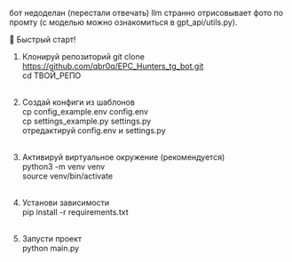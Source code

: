 бот недоделан (перестали отвечать)
llm странно отрисовывает фото по промту (с моделью можно ознакомиться в gpt_api/utils.py).

🚀 Быстрый старт!

1. Клонируй репозиторий
git clone https://github.com/qbr0q/EPC_Hunters_tg_bot.git<br>
cd ТВОЙ_РЕПО<br><br>

2. Создай конфиги из шаблонов<br>
cp config_example.env config.env<br>
cp settings_example.py settings.py<br>
отредактируй config.env и settings.py<br><br>

3. Активируй виртуальное окружение (рекомендуется)<br>
python3 -m venv venv<br>
source venv/bin/activate<br><br>

4. Установи зависимости<br>
pip install -r requirements.txt<br><br>

5. Запусти проект<br>
python main.py
